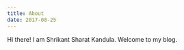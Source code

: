 ```yaml
---
title: About
date: 2017-08-25
---
```


Hi there! I am Shrikant Sharat Kandula. Welcome to my blog.

